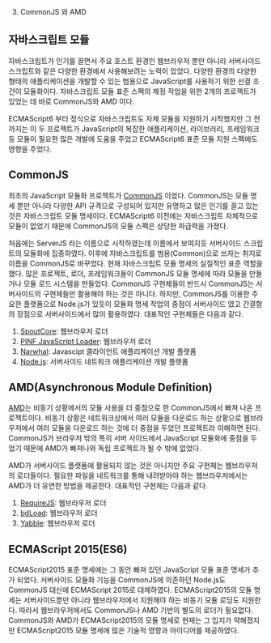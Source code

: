 03. CommonJS 와 AMD

## 자바스크립트 모듈
 자바스크립트가 인기를 끌면서 주요 호스트 환경인 웹브라우저 뿐만 아니라 서버사이드 스크립트와 같은 다양한 환경에서 사용해보려는 노력이 있었다. 다양한 환경의 다양한 형태의 애플리케이션을 개발할 수 있는 범용으로 JavaScript를 사용하기 위한 선결 조건이 모듈화이다. 자바스크립트 모듈 표준 스펙의 제정 작업을 위한 2개의 프로젝트가 있었는 데 바로 CommonJS와 AMD 이다.
 
 ECMAScript6 부터 정식으로 자바스크립트도 자체 모듈을 지원하기 시작했지만 그 전까지는 이 두 프로젝트가 JavaScript의 복잡한 애플리케이션, 라이브러리, 프레임워크등 모듈이 필요한 많은 개발에 도움을 주었고 ECMAScript6 표준 모듈 지원 스펙에도 영향을 주었다.        


## CommonJS
 최초의 JavaScript 모듈화 프로젝트가 [CommonJS](http://www.commonjs.org/) 이었다. CommonJS는 모듈 명세 뿐만 아니라 다양한 API 규격으로 구성되어 있지만 유명하고 많은 인기를 끌고 있는 것은 자바스크립트 모듈 명세이다. ECMAScript6 이전에는 자바스크립트 자체적으로 모듈이 없었기 때문에 CommonJS의 모듈 스펙은 상당한 파급력을 가졌다.
 
 처음에는 ServerJS 라는 이름으로 시작하였는데 이름에서 보여지듯 서버사이드 스크립트의 모듈화에 집중하였다. 이후에 자바스크립트를 범용(Common)으로 쓰자는 취지로 이름을 CommonJS로 바꾸었다. 현재 자바스크립트 모듈 명세의 실질적인 표준 역할을 했다. 많은 프로젝트, 로더, 프레임워크들이 CommonJS 모듈 명세에 따라 모듈을 만들거나 모듈 로드 시스템을 만들었다. CommonJS 구현체들이 반드시 CommonJS는 서버사이드의 구현체들만 활용해야 하는 것은 아니다. 하지만, CommonJS를 이용한 주요한 플랫폼으로 Node.js가 있듯이 모듈화 명세 작업의 중점이 서버사이드 였고 간결함의 장점으로 서버사이드에서 많이 활용하였다. 대표적인 구현체들은 다음과 같다.

1. [SpoutCore](https://sproutcore.com/): 웹브라우저 로더
2. [PINF JavaScript Loader](https://github.com/pinf/loader-js): 웹브라우저 로더
3. [Narwhal](https://github.com/tlrobinson/narwhal): Javascipt 클라이언트 애플리케이션 개발 플랫폼
4. [Node.js](http://nodejs.org): 서버사이드 네트워크 애플리케이션 개발 플랫폼


## AMD(Asynchronous Module Definition)
 [AMD](https://github.com/amdjs)는 비동기 상황에서의 모듈 사용을 더 중점으로 한 CommonJS에서 빠져 나온 프로젝트이다. 비동기 상황은 네트워크상에서 여러 모듈을 다운로드 하는 상황으로 웹브라우저에서 여러 모듈을 다운로드 하는 것에 더 중점을 두었던 프로젝트라 이해하면 된다. CommonJS가 브라우저 밖의 특히 서버 사이드에서 JavaScript 모듈화에 중점을 두었기 때문에 AMD가 빠져나와 독립 프로젝트가 될 수 밖에 없었다.
 
 AMD가 서버사이드 플랫폼에 활용되지 않는 것은 아니지만 주요 구현체는 웹브라우저의 로더들이다. 필요한 파일을 네트워크를 통해 내려받아야 하는 웹브라우저에서는 AMD가 더 유연한 방법을 제공한다. 대표적인 구현체는 다음과 같다.
 
1. [RequireJS](http://requirejs.org/): 웹브라우저 로더
2. [bdLoad](http://bdframework.org/bdLoad/): 웹브라우저 로더
3. [Yabble](http://github.com/jbrantly/yabble): 웹브라우저 로더


## ECMAScript 2015(ES6)
 ECMAScript2015 표준 명세에는 그 동안 빠져 있던 JavaScript 모듈 표준 명세가 추가 되었다. 서버사이드 모듈화 기능을 CommonJS에 의존하던 Node.js도 CommonJS 대신에 ECMAScript 2015로 대체하였다. ECMAScript2015의 모듈 명세는 서버사이드뿐만 아니라 웹브라우저에서 지원해야 하는 비동기 모듈 로딩도 지원한다. 따라서 웹브라우저에서도 CommonJS나 AMD 기반의 별도의 로더가 필요없다. CommonJS와 AMD가 ECMAScript2015의 모듈 명세로 현재는 그 입지가 약해졌지만 ECMAScript2015 모듈 명세에 많은 기술적 영향과 아이디어를 제공하였다.